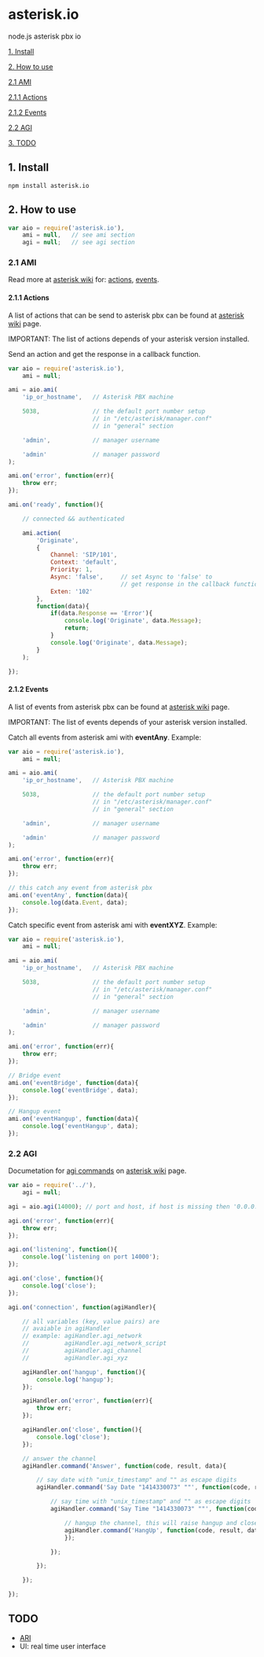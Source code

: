 # asterisk.io

node.js asterisk pbx io

[1. Install](#1-install)

[2. How to use](#2-how-to-use)

[2.1 AMI](#21-ami)

[2.1.1 Actions](#211-actions)

[2.1.2 Events](#212-events)

[2.2 AGI](#22-agi)

[3. TODO](#3-todo)

## 1. Install

```
npm install asterisk.io
```

## 2. How to use

```javascript
var aio = require('asterisk.io'),
    ami = null,   // see ami section
    agi = null;   // see agi section
```

### 2.1 AMI

Read more at [asterisk wiki](https://wiki.asterisk.org/wiki/display/AST/Asterisk+13+Documentation) for: [actions](https://wiki.asterisk.org/wiki/display/AST/Asterisk+13+AMI+Actions), [events](https://wiki.asterisk.org/wiki/display/AST/Asterisk+13+AMI+Events).

#### 2.1.1 Actions

A list of actions that can be send to asterisk pbx can be found at [asterisk wiki](https://wiki.asterisk.org/wiki/display/AST/Asterisk+13+AMI+Actions) page.

IMPORTANT: The list of actions depends of your asterisk version installed.

Send an action and get the response in a callback function.

```javascript
var aio = require('asterisk.io'),
    ami = null;

ami = aio.ami(
    'ip_or_hostname',   // Asterisk PBX machine

    5038,               // the default port number setup
                        // in "/etc/asterisk/manager.conf"
                        // in "general" section

    'admin',            // manager username

    'admin'             // manager password
);

ami.on('error', function(err){
    throw err;
});

ami.on('ready', function(){

    // connected && authenticated

    ami.action(
        'Originate',
        {
            Channel: 'SIP/101',
            Context: 'default',
            Priority: 1,
            Async: 'false',     // set Async to 'false' to
                                // get response in the callback function
            Exten: '102'
        },
        function(data){
            if(data.Response == 'Error'){
                console.log('Originate', data.Message);
                return;
            }
            console.log('Originate', data.Message);
        }
    );

});
```

#### 2.1.2 Events

A list of events from asterisk pbx can be found at [asterisk wiki](https://wiki.asterisk.org/wiki/display/AST/Asterisk+13+AMI+Events) page.

IMPORTANT: The list of events depends of your asterisk version installed.

Catch all events from asterisk ami with **eventAny**. Example:

```javascript
var aio = require('asterisk.io'),
    ami = null;

ami = aio.ami(
    'ip_or_hostname',   // Asterisk PBX machine

    5038,               // the default port number setup
                        // in "/etc/asterisk/manager.conf"
                        // in "general" section

    'admin',            // manager username

    'admin'             // manager password
);

ami.on('error', function(err){
    throw err;
});

// this catch any event from asterisk pbx
ami.on('eventAny', function(data){
    console.log(data.Event, data);
});
```

Catch specific event from asterisk ami with **eventXYZ**. Example:

```javascript
var aio = require('asterisk.io'),
    ami = null;

ami = aio.ami(
    'ip_or_hostname',   // Asterisk PBX machine

    5038,               // the default port number setup
                        // in "/etc/asterisk/manager.conf"
                        // in "general" section

    'admin',            // manager username

    'admin'             // manager password
);

ami.on('error', function(err){
    throw err;
});

// Bridge event
ami.on('eventBridge', function(data){
    console.log('eventBridge', data);
});

// Hangup event
ami.on('eventHangup', function(data){
    console.log('eventHangup', data);
});
```

### 2.2 AGI

Documetation for [agi commands](https://wiki.asterisk.org/wiki/display/AST/Asterisk+13+AGI+Commands) on [asterisk wiki](https://wiki.asterisk.org/wiki/display/AST/Asterisk+13+Documentation) page.

```javascript
var aio = require('../'),
    agi = null;

agi = aio.agi(14000); // port and host, if host is missing then '0.0.0.0' is used as host

agi.on('error', function(err){
    throw err;
});

agi.on('listening', function(){
    console.log('listening on port 14000');
});

agi.on('close', function(){
    console.log('close');
});

agi.on('connection', function(agiHandler){

    // all variables (key, value pairs) are
    // avaiable in agiHandler
    // example: agiHandler.agi_network
    //          agiHandler.agi_network_script
    //          agiHandler.agi_channel
    //          agiHandler.agi_xyz

    agiHandler.on('hangup', function(){
        console.log('hangup');
    });

    agiHandler.on('error', function(err){
        throw err;
    });

    agiHandler.on('close', function(){
        console.log('close');
    });

    // answer the channel
    agiHandler.command('Answer', function(code, result, data){

        // say date with "unix_timestamp" and "" as escape digits
        agiHandler.command('Say Date "1414330073" ""', function(code, result, data){

            // say time with "unix_timestamp" and "" as escape digits
            agiHandler.command('Say Time "1414330073" ""', function(code, result, data){

                // hangup the channel, this will raise hangup and close event
                agiHandler.command('HangUp', function(code, result, data){
                });

            });

        });

    });

});
```

## TODO

- [ARI](https://wiki.asterisk.org/wiki/display/AST/Asterisk+13+ARI)
- UI: real time user interface
